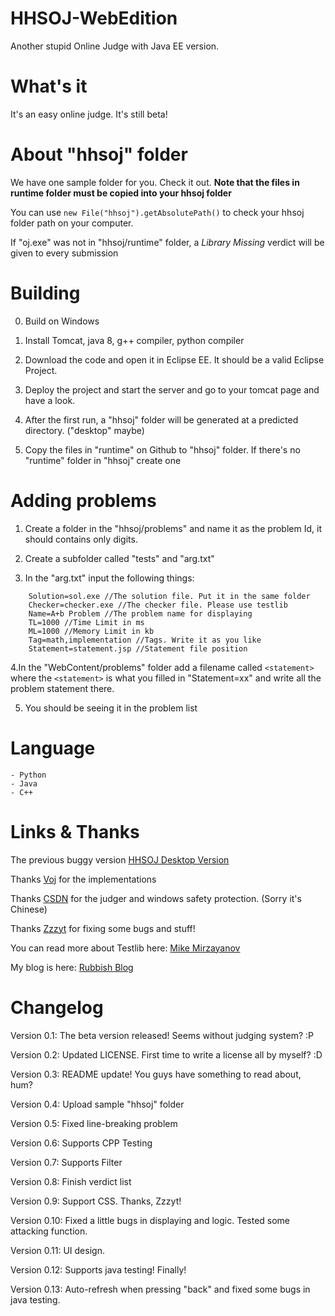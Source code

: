 # HHSOJ-WebEdition
Another stupid Online Judge with Java EE version.
# What's it
It's an easy online judge. It's still beta!
# About "hhsoj" folder
We have one sample folder for you. Check it out. **Note that the files in runtime folder must be copied into your hhsoj folder**

You can use `new File("hhsoj").getAbsolutePath()` to check your hhsoj folder path on your computer.

If "oj.exe" was not in "hhsoj/runtime" folder, a *Library Missing* verdict will be given to every submission
# Building
0. Build on Windows

1. Install Tomcat, java 8, g++ compiler, python compiler

2. Download the code and open it in Eclipse EE. It should be a valid Eclipse Project.

3. Deploy the project and start the server and go to your tomcat page and have a look.

4. After the first run, a "hhsoj" folder will be generated at a predicted directory. ("desktop" maybe)

5. Copy the files in "runtime" on Github to "hhsoj" folder. If there's no "runtime" folder in "hhsoj" create one

# Adding problems
1. Create a folder in the "hhsoj/problems" and name it as the problem Id, it should contains only digits.

2. Create a subfolder called "tests" and "arg.txt"

3. In the "arg.txt" input the following things:

```
    Solution=sol.exe //The solution file. Put it in the same folder
    Checker=checker.exe //The checker file. Please use testlib
    Name=A+b Problem //The problem name for displaying
    TL=1000 //Time Limit in ms
    ML=1000 //Memory Limit in kb
    Tag=math,implementation //Tags. Write it as you like
    Statement=statement.jsp //Statement file position
```

4.In the "WebContent/problems" folder add a filename called `<statement>` where the `<statement>` is what you filled in "Statement=xx" and write all the problem statement there.

5. You should be seeing it in the problem list
# Language
    - Python 
    - Java 
    - C++
    
# Links & Thanks
The previous buggy version [HHSOJ Desktop Version](https://github.com/XiaoGeNintendo/hhsoj)

Thanks [Voj](https://github.com/hzxie/voj/) for the implementations

Thanks [CSDN](https://www.cnblogs.com/Sugite/articles/4568066.html) for the judger and windows safety protection. (Sorry it's Chinese)

Thanks [Zzzyt](https://github.com/zzzzzzyt) for fixing some bugs and stuff!

You can read more about Testlib here: [Mike Mirzayanov](http://codeforces.com/testlib)

My blog is here: [Rubbish Blog](https://xgns-blog.000webhostapp.com)
# Changelog
Version 0.1: The beta version released! Seems without judging system? :P

Version 0.2: Updated LICENSE. First time to write a license all by myself? :D

Version 0.3: README update! You guys have something to read about, hum?

Version 0.4: Upload sample "hhsoj" folder

Version 0.5: Fixed line-breaking problem

Version 0.6: Supports CPP Testing

Version 0.7: Supports Filter

Version 0.8: Finish verdict list

Version 0.9: Support CSS. Thanks, Zzzyt!

Version 0.10: Fixed a little bugs in displaying and logic. Tested some attacking function.

Version 0.11: UI design.

Version 0.12: Supports java testing! Finally!

Version 0.13: Auto-refresh when pressing "back" and fixed some bugs in java testing.